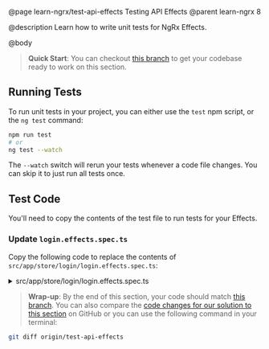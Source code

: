 @page learn-ngrx/test-api-effects Testing API Effects
@parent learn-ngrx 8

@description Learn how to write unit tests for NgRx Effects.

@body

> **Quick Start**: You can checkout [this branch](https://github.com/bitovi/angular-ngrx-chat/tree/create-api-effects) to get your codebase ready to work on this section.


## Running Tests

To run unit tests in your project, you can either use the `test` npm script, or the `ng test` command:

```bash
npm run test
# or
ng test --watch
```

The `--watch` switch will rerun your tests whenever a code file changes. You can skip it to just run all tests once.


## Test Code

You'll need to copy the contents of the test file to run tests for your Effects.

### Update `login.effects.spec.ts` 

Copy the following code to replace the contents of `src/app/store/login/login.effects.spec.ts`:

<details>
<summary>src/app/store/login/login.effects.spec.ts</summary>
@sourceref ./login.effects.spec.ts
</details>


> **Wrap-up**: By the end of this section, your code should match [this branch](https://github.com/bitovi/angular-ngrx-chat/tree/test-api-effects). You can also compare the [code changes for our solution to this section](https://github.com/bitovi/angular-ngrx-chat/compare/create-api-effects...test-api-effects) on GitHub or you can use the following command in your terminal:

```bash
git diff origin/test-api-effects
```

